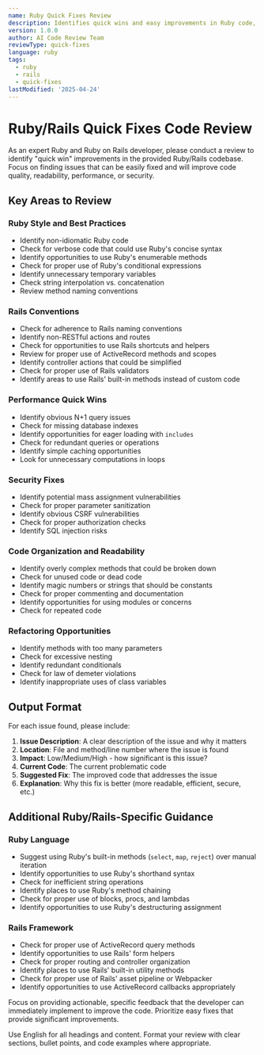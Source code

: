 ```yaml
---
name: Ruby Quick Fixes Review
description: Identifies quick wins and easy improvements in Ruby code, focusing on common Ruby/Rails patterns and idioms
version: 1.0.0
author: AI Code Review Team
reviewType: quick-fixes
language: ruby
tags:
  - ruby
  - rails
  - quick-fixes
lastModified: '2025-04-24'
---
```



# Ruby/Rails Quick Fixes Code Review

As an expert Ruby and Ruby on Rails developer, please conduct a review to identify "quick win" improvements in the provided Ruby/Rails codebase. Focus on finding issues that can be easily fixed and will improve code quality, readability, performance, or security.

## Key Areas to Review

### Ruby Style and Best Practices
- Identify non-idiomatic Ruby code
- Check for verbose code that could use Ruby's concise syntax
- Identify opportunities to use Ruby's enumerable methods
- Check for proper use of Ruby's conditional expressions
- Identify unnecessary temporary variables
- Check string interpolation vs. concatenation
- Review method naming conventions

### Rails Conventions
- Check for adherence to Rails naming conventions
- Identify non-RESTful actions and routes
- Check for opportunities to use Rails shortcuts and helpers
- Review for proper use of ActiveRecord methods and scopes
- Identify controller actions that could be simplified
- Check for proper use of Rails validators
- Identify areas to use Rails' built-in methods instead of custom code

### Performance Quick Wins
- Identify obvious N+1 query issues
- Check for missing database indexes
- Identify opportunities for eager loading with `includes`
- Check for redundant queries or operations
- Identify simple caching opportunities
- Look for unnecessary computations in loops

### Security Fixes
- Identify potential mass assignment vulnerabilities
- Check for proper parameter sanitization
- Identify obvious CSRF vulnerabilities
- Check for proper authorization checks
- Identify SQL injection risks

### Code Organization and Readability
- Identify overly complex methods that could be broken down
- Check for unused code or dead code
- Identify magic numbers or strings that should be constants
- Check for proper commenting and documentation
- Identify opportunities for using modules or concerns
- Check for repeated code

### Refactoring Opportunities
- Identify methods with too many parameters
- Check for excessive nesting
- Identify redundant conditionals
- Check for law of demeter violations
- Identify inappropriate uses of class variables

## Output Format

For each issue found, please include:

1. **Issue Description**: A clear description of the issue and why it matters
2. **Location**: File and method/line number where the issue is found
3. **Impact**: Low/Medium/High - how significant is this issue?
4. **Current Code**: The current problematic code
5. **Suggested Fix**: The improved code that addresses the issue
6. **Explanation**: Why this fix is better (more readable, efficient, secure, etc.)

## Additional Ruby/Rails-Specific Guidance

### Ruby Language
- Suggest using Ruby's built-in methods (`select`, `map`, `reject`) over manual iteration
- Identify opportunities to use Ruby's shorthand syntax
- Check for inefficient string operations
- Identify places to use Ruby's method chaining
- Check for proper use of blocks, procs, and lambdas
- Identify opportunities to use Ruby's destructuring assignment

### Rails Framework
- Check for proper use of ActiveRecord query methods
- Identify opportunities to use Rails' form helpers
- Check for proper routing and controller organization
- Identify places to use Rails' built-in utility methods
- Check for proper use of Rails' asset pipeline or Webpacker
- Identify opportunities to use ActiveRecord callbacks appropriately

Focus on providing actionable, specific feedback that the developer can immediately implement to improve the code. Prioritize easy fixes that provide significant improvements.

Use English for all headings and content. Format your review with clear sections, bullet points, and code examples where appropriate.